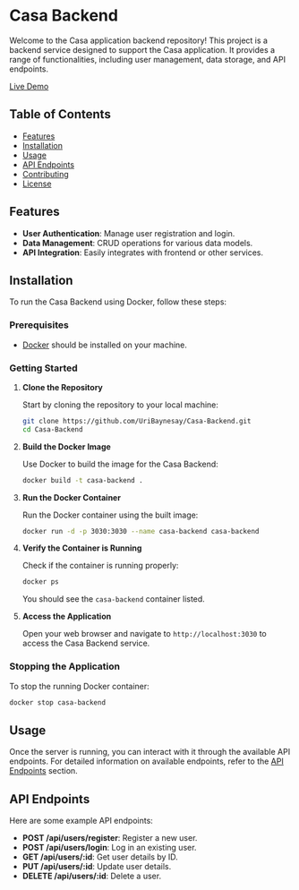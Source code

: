 # Casa Backend

Welcome to the Casa application backend repository! This project is a backend service designed to support the Casa application. It provides a range of functionalities, including user management, data storage, and API endpoints.


[Live Demo](https://casa-c2ku.onrender.com)

## Table of Contents

- [Features](#features)
- [Installation](#installation)
- [Usage](#usage)
- [API Endpoints](#api-endpoints)
- [Contributing](#contributing)
- [License](#license)

## Features

- **User Authentication**: Manage user registration and login.
- **Data Management**: CRUD operations for various data models.
- **API Integration**: Easily integrates with frontend or other services.

## Installation

To run the Casa Backend using Docker, follow these steps:

### Prerequisites

- [Docker](https://www.docker.com/get-started) should be installed on your machine.

### Getting Started

1. **Clone the Repository**

   Start by cloning the repository to your local machine:

   ```bash
   git clone https://github.com/UriBaynesay/Casa-Backend.git
   cd Casa-Backend
   ```

2. **Build the Docker Image**

   Use Docker to build the image for the Casa Backend:

   ```bash
   docker build -t casa-backend .
   ```

3. **Run the Docker Container**

   Run the Docker container using the built image:

   ```bash
   docker run -d -p 3030:3030 --name casa-backend casa-backend
   ```

4. **Verify the Container is Running**

   Check if the container is running properly:

   ```bash
   docker ps
   ```

   You should see the `casa-backend` container listed.

5. **Access the Application**

   Open your web browser and navigate to `http://localhost:3030` to access the Casa Backend service.


### Stopping the Application

To stop the running Docker container:

```bash
docker stop casa-backend
```

## Usage

Once the server is running, you can interact with it through the available API endpoints. For detailed information on available endpoints, refer to the [API Endpoints](#api-endpoints) section.

## API Endpoints

Here are some example API endpoints:

- **POST /api/users/register**: Register a new user.
- **POST /api/users/login**: Log in an existing user.
- **GET /api/users/:id**: Get user details by ID.
- **PUT /api/users/:id**: Update user details.
- **DELETE /api/users/:id**: Delete a user.
